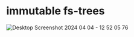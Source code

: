 # immutable fs-trees
![Desktop Screenshot 2024 04 04 - 12 52 05 76](https://github.com/sigilisd/trees/assets/146707904/eca7aada-eb8b-4249-9e0e-edbe574e2b46)
